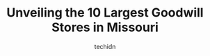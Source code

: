 ---
layout: ampstory
image: https://i0.wp.com/paketmu.com/wp-content/uploads/2023/06/goodwill-store-and-donation-center-0-in-missouri-1686367635.jpeg?resize=640,853
author: techidn
featured: false
description: Explore the diverse Goodwill Store scene in Missouri, home to an incredible selection of 10 establishments catering to every taste. Whether youre in search of iconic favorites or undiscover
title: Unveiling the 10 Largest Goodwill Stores in Missouri
cover:
   title: Unveiling the 10 Largest Goodwill Stores in Missouri
   subtitle: RICKPATE
   background: https://paketmu.com/wp-content/uploads/2023/06/goodwill-store-and-donation-center-0-in-missouri-1686367635.jpeg

pages: 
 - layout: thirds
   top: <h1>#1 Goodwill Store and Donation Center</h1>
   bottom: "<p>Really disappointed in the drastic increase in prices here in the last year. It totally defeats the purpose of a thrift store in my opinion. Other stores around tow</p>"
   background: https://paketmu.com/wp-content/uploads/2023/06/goodwill-store-and-donation-center-1-in-missouri-1686367637.jpeg
   backgroundblur: true
 - layout: thirds
   top: <h1>#2 MERS Goodwill Outlet</h1>
   bottom: "<p>We love going to the bins. Always a fun experience. Never know what youll find! Its like a treasure hunt. Wear gloves though and dont forget your bags. Staff is very n</p>"
   background: https://paketmu.com/wp-content/uploads/2023/06/goodwill-store-and-donation-center-2-in-missouri-1686367638.jpeg
   cta:
      link: https://paketmu.com/unveiling-the-10-largest-goodwill-stores-in-missouri/
      text: Unveiling the 10 Largest Goodwill Stores in Missouri
 - layout: thirds
   top: <h1>#3 Goodwill Store and Donation Center</h1>
   bottom: "<p>The prices at this Goodwill are absolutely ridiculous. $25 for used jeans, $45 for used shoes, and $30+ for jackets! Substantial price increases implemented every 6 month</p>"
   background: https://paketmu.com/wp-content/uploads/2023/06/goodwill-store-and-donation-center-3-in-missouri-1686367638.jpeg
   cta:
      link: https://paketmu.com/unveiling-the-10-largest-goodwill-stores-in-missouri/
      text: Unveiling the 10 Largest Goodwill Stores in Missouri
 - layout: thirds
   top: <h1>#4 Goodwill Store and Donation Center</h1>
   bottom: "<p>10570 Baptist Church Rd, St. Louis, MO 63128, United States</p>"
   background: https://images.unsplash.com/photo-1527067829737-402993088e6b?ixlib=rb-4.0.3&ixid=MnwxMjA3fDB8MHxwaG90by1wYWdlfHx8fGVufDB8fHx8&auto=format&fit=crop&w=640&h=853&q=80
   cta:
      link: https://paketmu.com/unveiling-the-10-largest-goodwill-stores-in-missouri/
      text: Unveiling the 10 Largest Goodwill Stores in Missouri
 - layout: thirds
   top: <h1>#5 Goodwill Store and Donation Center</h1>
   bottom: "<p>1405 Grindstone Pkwy, Columbia, MO 65201, United States</p>"
   background: https://images.unsplash.com/photo-1564951434112-64d74cc2a2d7?ixlib=rb-4.0.3&ixid=MnwxMjA3fDB8MHxwaG90by1wYWdlfHx8fGVufDB8fHx8&auto=format&fit=crop&w=640&h=853&q=80
   cta:
      link: https://paketmu.com/unveiling-the-10-largest-goodwill-stores-in-missouri/
      text: Unveiling the 10 Largest Goodwill Stores in Missouri
 - layout: thirds
   top: <h1>#6 Goodwill Store and Donation Center</h1>
   bottom: "<p>1210 State Hwy K, OFallon, MO 63366, United States</p>"
   background: https://images.unsplash.com/photo-1553949345-eb786bb3f7ba?ixlib=rb-4.0.3&ixid=MnwxMjA3fDB8MHxwaG90by1wYWdlfHx8fGVufDB8fHx8&auto=format&fit=crop&w=640&h=853&q=80
   cta:
      link: https://paketmu.com/unveiling-the-10-largest-goodwill-stores-in-missouri/
      text: Unveiling the 10 Largest Goodwill Stores in Missouri
 - layout: thirds
   top: <h1>#7 Goodwill Store and Donation Center</h1>
   bottom: "<p>3616 Richardson Square Way, Arnold, MO 63010, United States</p>"
   background: https://images.unsplash.com/photo-1489648022186-8f49310909a0?ixlib=rb-4.0.3&ixid=MnwxMjA3fDB8MHxwaG90by1wYWdlfHx8fGVufDB8fHx8&auto=format&fit=crop&w=640&h=853&q=80
   cta:
      link: https://paketmu.com/unveiling-the-10-largest-goodwill-stores-in-missouri/
      text: Unveiling the 10 Largest Goodwill Stores in Missouri
 - layout: thirds
   middle: Continue reading...
   background: https://images.unsplash.com/photo-1515405295579-ba7b45403062?ixlib=rb-4.0.3&ixid=MnwxMjA3fDB8MHxwaG90by1wYWdlfHx8fGVufDB8fHx8&auto=format&fit=crop&w=640&h=853&q=80
   cta:
      link: https://paketmu.com/unveiling-the-10-largest-goodwill-stores-in-missouri/
      text: Unveiling the 10 Largest Goodwill Stores in Missouri
      
---